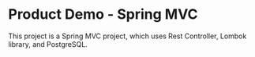 # Product Demo - Spring MVC
This project is a Spring MVC project, which uses Rest Controller, Lombok library, and PostgreSQL.